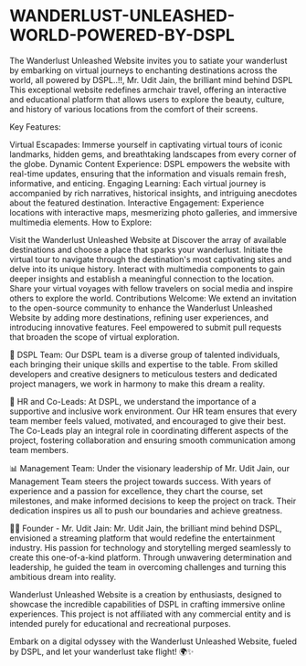 # WANDERLUST-UNLEASHED-WORLD-POWERED-BY-DSPL
The Wanderlust Unleashed Website invites you to satiate your wanderlust by embarking on virtual journeys to enchanting destinations across the world, all powered by DSPL..!!, Mr. Udit Jain, the brilliant mind behind DSPL
 This exceptional website redefines armchair travel, offering an interactive and educational platform that allows users to explore the beauty, culture, and history of various locations from the comfort of their screens.

Key Features:

Virtual Escapades: Immerse yourself in captivating virtual tours of iconic landmarks, hidden gems, and breathtaking landscapes from every corner of the globe.
Dynamic Content Experience: DSPL empowers the website with real-time updates, ensuring that the information and visuals remain fresh, informative, and enticing.
Engaging Learning: Each virtual journey is accompanied by rich narratives, historical insights, and intriguing anecdotes about the featured destination.
Interactive Engagement: Experience locations with interactive maps, mesmerizing photo galleries, and immersive multimedia elements.
How to Explore:

Visit the Wanderlust Unleashed Website at 
Discover the array of available destinations and choose a place that sparks your wanderlust.
Initiate the virtual tour to navigate through the destination's most captivating sites and delve into its unique history.
Interact with multimedia components to gain deeper insights and establish a meaningful connection to the location.
Share your virtual voyages with fellow travelers on social media and inspire others to explore the world.
Contributions Welcome:
We extend an invitation to the open-source community to enhance the Wanderlust Unleashed Website by adding more destinations, refining user experiences, and introducing innovative features. Feel empowered to submit pull requests that broaden the scope of virtual exploration.

👥 DSPL Team: Our DSPL team is a diverse group of talented individuals, each bringing their unique skills and expertise to the table. From skilled developers and creative designers to meticulous testers and dedicated project managers, we work in harmony to make this dream a reality.

💼 HR and Co-Leads: At DSPL, we understand the importance of a supportive and inclusive work environment. Our HR team ensures that every team member feels valued, motivated, and encouraged to give their best. The Co-Leads play an integral role in coordinating different aspects of the project, fostering collaboration and ensuring smooth communication among team members.

📊 Management Team: Under the visionary leadership of Mr. Udit Jain, our Management Team steers the project towards success. With years of experience and a passion for excellence, they chart the course, set milestones, and make informed decisions to keep the project on track. Their dedication inspires us all to push our boundaries and achieve greatness.

🧙‍♂️ Founder - Mr. Udit Jain: Mr. Udit Jain, the brilliant mind behind DSPL, envisioned a streaming platform that would redefine the entertainment industry. His passion for technology and storytelling merged seamlessly to create this one-of-a-kind platform. Through unwavering determination and leadership, he guided the team in overcoming challenges and turning this ambitious dream into reality.

Wanderlust Unleashed Website is a creation by enthusiasts, designed to showcase the incredible capabilities of DSPL in crafting immersive online experiences. This project is not affiliated with any commercial entity and is intended purely for educational and recreational purposes.

Embark on a digital odyssey with the Wanderlust Unleashed Website, fueled by DSPL, and let your wanderlust take flight! 🌍✨
